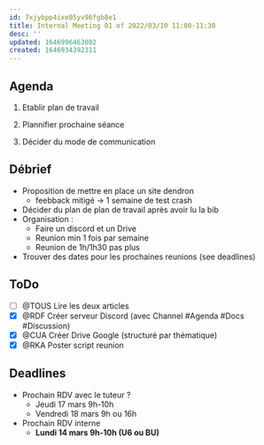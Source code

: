 ```yaml
---
id: 7xjybpp4ixe05yv96fgb8e1
title: Internal Meeting 01 of 2022/03/10 11:00-11:30
desc: ''
updated: 1646996463002
created: 1646934392311
---
```


## Agenda
1) Etablir plan de travail

2) Plannifier prochaine séance

3) Décider du mode de communication


## Débrief
- Proposition de mettre en place un site dendron
  - feebback mitigé -> 1 semaine de test crash
- Décider du plan de plan de travail après avoir lu la bib
- Organisation :
  - Faire un discord et un Drive
  - Reunion min 1 fois par semaine
  - Reunion de 1h/1h30 pas plus
- Trouver des dates pour les prochaines reunions (see deadlines)

## ToDo
- [ ] @TOUS Lire les deux articles
- [x] @RDF Créer serveur Discord (avec Channel #Agenda #Docs #Discussion)
- [x] @CUA Créer Drive Google (structuré par thématique)
- [x] @RKA Poster script reunion

## Deadlines

- Prochain RDV avec le tuteur ?
  - Jeudi 17 mars 9h-10h
  - Vendredi 18 mars 9h ou 16h
- Prochain RDV interne
  - **Lundi 14 mars 9h-10h (U6 ou BU)**
